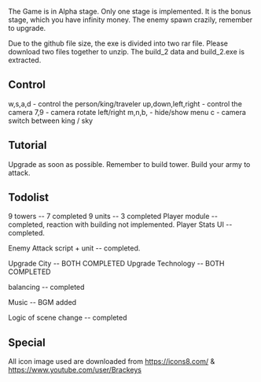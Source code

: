 The Game is in Alpha stage. Only one stage is implemented.
It is the bonus stage, which you have infinity money.
The enemy spawn crazily, remember to upgrade.

Due to the github file size, the exe is divided into two rar file.
Please download two files together to unzip. The build_2 data and build_2.exe
is extracted.

Control
-------
w,s,a,d - control the person/king/traveler
up,down,left,right - control the camera
7,9 - camera rotate left/right
m,n,b, - hide/show menu
c - camera switch between king / sky

Tutorial
--------
Upgrade as soon as possible.
Remember to build tower.
Build your army to attack.

Todolist
--------
9 towers -- 7 completed
9 units -- 3 completed
Player module -- completed, reaction with building not implemented.
Player Stats UI -- completed.

Enemy Attack script + unit -- completed.

Upgrade City -- BOTH COMPLETED
Upgrade Technology -- BOTH COMPLETED

balancing  -- completed

Music -- BGM added

Logic of scene change -- completed

Special
-------
All icon image used are downloaded from https://icons8.com/ & https://www.youtube.com/user/Brackeys
